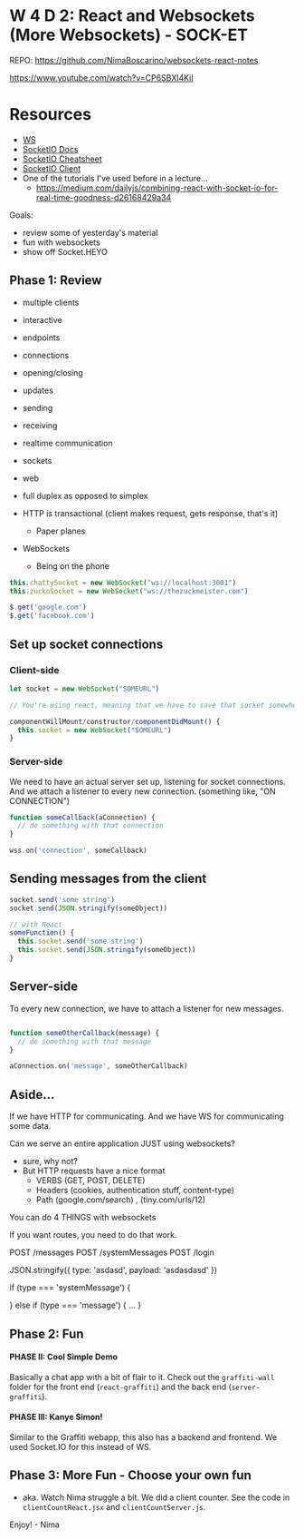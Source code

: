 # W 4 D 2: React and Websockets (More Websockets) - SOCK-ET

REPO: https://github.com/NimaBoscarino/websockets-react-notes

https://www.youtube.com/watch?v=CP6SBXl4KiI

# Resources

- [WS](https://www.npmjs.com/package/ws)
- [SocketIO Docs](https://socket.io/docs/)
- [SocketIO Cheatsheet](https://socket.io/docs/emit-cheatsheet/)
- [SocketIO Client](https://github.com/socketio/socket.io-client)
- One of the tutorials I've used before in a lecture...
    - https://medium.com/dailyjs/combining-react-with-socket-io-for-real-time-goodness-d26168429a34

Goals: 

- review some of yesterday's material
- fun with websockets
- show off Socket.HEYO

## Phase 1: Review

- multiple clients
- interactive
- endpoints
- connections
- opening/closing
- updates
- sending
- receiving
- realtime communication
- sockets
- web
- full duplex as opposed to simplex

- HTTP is transactional (client makes request, gets response, that's it)
  - Paper planes
- WebSockets
  - Being on the phone


```js
this.chattySocket = new WebSocket("ws://localhost:3001")
this.zuckoSocket = new WebSocket("ws://thezuckmeister.com")
```

```js
$.get('google.com')
$.get('facebook.com')
```

## Set up socket connections

### Client-side

```js
let socket = new WebSocket("SOMEURL")

// You're using react, meaning that we have to save that socket somewhere

componentWillMount/constructor/componentDidMount() {
  this.socket = new WebSocket("SOMEURL")
}
```

### Server-side

We need to have an actual server set up, listening for socket connections. And we attach a listener to every new connection. (something like, "ON CONNECTION")

```js
function someCallback(aConnection) {
  // do something with that connection
}

wss.on('connection', someCallback)
```

## Sending messages from the client

```js
socket.send('some string')
socket.send(JSON.stringify(someObject))

// with React
someFunction() {
  this.socket.send('some string')
  this.socket.send(JSON.stringify(someObject))
}
```

## Server-side

To every new connection, we have to attach a listener for new messages.

```js

function someOtherCallback(message) {
  // do something with that message
}

aConnection.on('message', someOtherCallback)
```

## Aside...

If we have HTTP for communicating. And we have WS for communicating some data.

Can we serve an entire application JUST using websockets?

- sure, why not?
- But HTTP requests have a nice format
  - VERBS (GET, POST, DELETE)
  - Headers (cookies, authentication stuff, content-type)
  - Path (google.com/search) , (tiny.com/urls/12)

You can do 4 THINGS with websockets

If you want routes, you need to do that work. 

POST /messages
POST /systemMessages
POST /login

JSON.stringify({
  type: 'asdasd',
  payload: 'asdasdasd'
})

if (type === 'systemMessage') {

} else if (type === 'message') {
  ...
}

## Phase 2: Fun

#### PHASE II: Cool Simple Demo

Basically a chat app with a bit of flair to it. Check out the `graffiti-wall` folder for the front end (`react-graffiti`) and the back end (`server-graffiti`).

#### PHASE III: Kanye Simon!

Similar to the Graffiti webapp, this also has a backend and frontend. We used Socket.IO for this instead of WS. 


## Phase 3: More Fun - Choose your own fun 

- aka. Watch Nima struggle a bit. We did a client counter. See the code in `clientCountReact.jsx` and `clientCountServer.js`.

Enjoy! - Nima